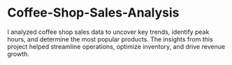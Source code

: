 # Coffee-Shop-Sales-Analysis
I analyzed coffee shop sales data to uncover key trends, identify peak hours, and determine the most popular products. The insights from this project helped streamline operations, optimize inventory, and drive revenue growth.
